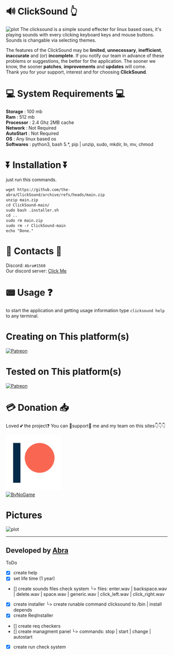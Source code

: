 # 🔊 ClickSound 👆
![plot]()
The clicksound is a simple sound effecter for linux based oses, it's playing sounds with every clicking keyboard keys and mouse buttons. Sounds is changable via selecting themes.

The features of the ClickSound may be **limited**, **unnecessary**, **inefficient**, **inaccurate** and (or) **incomplete**. If you notify our team in advance of these problems or suggestions, the better for the application. The sooner we know, the sooner **patches**, **improvements** and **updates** will come. <br />
Thank you for your support, interest and for choosing **ClickSound**. <br />

# :computer: System Requirements :computer:
**Storage**   : 100 mb </br>
**Ram**       : 512 mb </br>
**Processor** : 2.4 Ghz 2MB cache </br>
**Network**   : Not Required </br>
**AutoStart** : Not Required </br>
**OS**        : Any linux based os </br>
**Softwares** : python3, bash 5.*, pip | unzip, sudo, mkdir, ln, mv, chmod</br>


# :arrow_double_down: Installation :arrow_double_down:
just run this commands.
```
wget https://github.com/the-abra/ClickSound/archive/refs/heads/main.zip
unzip main.zip
cd ClickSound-main/
sudo bash .installer.sh
cd ..
sudo rm main.zip
sudo rm -r ClickSound-main
echo "Done."
```

# :satellite: Contacts :satellite:
Discord: `Abra#1568`<br />
Our discord server: [Click Me](https://discord.gg/R6fVaQS5We "Click Me")

# :pager: Usage :question:
to start the application and getting usage information type ```clicksound help ``` to any terminal.<br />

# Creating on This platform(s)

<a href="https://linuxmint.com/" target="_blank"><img src="https://linuxmint.com/web/img/logo-mono.svg" alt="Patreon" height="174" width="310"></a></br>

# Tested on This platform(s)

<a href="https://linuxmint.com/" target="_blank"><img src="https://linuxmint.com/web/img/logo-mono.svg" alt="Patreon" height="174" width="310"></a></br>

# :credit_card: Donation :inbox_tray:

Loved :two_hearts: the project:question: You can :star2:support:star2: me and my team on this sites:point_down::point_down::point_down:

<a href="https://www.patreon.com/plexusnetworksystem" target="_blank"><img src="https://raw.githubusercontent.com/PlexusNetworkSystem/PlexusNetworkSystem/main/patreon.png" alt="Patreon" height="174" width="174"></a></br>
<a href="http://www.bynogame.com/tr/destekle/plexus-system" target="_blank"><img src="https://images.bynogame.com/images/anlatim/bynogame-logo-siyah2.png" alt="ByNoGame" height="123" width="300"></a>

# Pictures
![plot]()


------------ 
Developed by [Abra](https://github.com/the-abra "Abra")
------------
ToDo
- [x] create help
- [x] set life time (1 year)
- [] create sounds files check system
     └> files: enter.wav | backspace.wav | delete.wav | space.wav | generic.wav | click_left.wav | click_right.wav
- [x] create installer
     └> create runable command clicksound to /bin | install depends
- [x] create ReqInstaller
- [] create req checkers
- [] create managment panel
     └> commands: stop | start | change | autostart
- [x] create run check system


